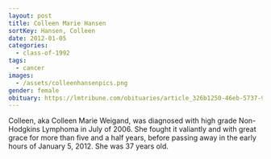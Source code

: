 ```yaml
---
layout: post
title: Colleen Marie Hansen
sortKey: Hansen, Colleen
date: 2012-01-05
categories:
  - class-of-1992
tags:
  - cancer
images:
  - /assets/colleenhansenpics.png
gender: female
obituary: https://lmtribune.com/obituaries/article_326b1250-46eb-5737-9704-6d2bc269d924.html
---
```


Colleen, aka Colleen Marie Weigand, was diagnosed with high grade Non-Hodgkins Lymphoma in July of 2006. She fought it valiantly and with great grace for more than five and a half years, before passing away in the early hours of January 5, 2012. She was 37 years old.
